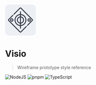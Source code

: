 <img width="100" src="./project/logo.svg" alt="logo" />

# Visio

> Wireframe prototype style reference

![NodeJS](https://img.shields.io/badge/v18.X-DBEBC6?style=for-the-badge&logo=Node.js)
![pnpm](https://img.shields.io/badge/v8.X-ECEFF4?style=for-the-badge&logo=pnpm)
![TypeScript](https://img.shields.io/badge/v5.X-A7C9E6?style=for-the-badge&logo=Typescript)
